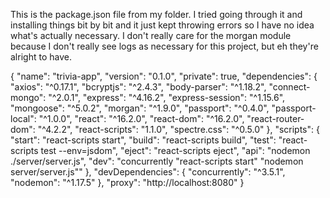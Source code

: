 This is the package.json file from my folder. I tried going through it and installing things bit by bit and it just kept throwing errors so I have no idea what's actually necessary. I don't really care for the morgan module because I don't really see logs as necessary for this project, but eh they're alright to have.

{
"name": "trivia-app",
"version": "0.1.0",
"private": true,
"dependencies": {
"axios": "^0.17.1",
"bcryptjs": "^2.4.3",
"body-parser": "^1.18.2",
"connect-mongo": "^2.0.1",
"express": "^4.16.2",
"express-session": "^1.15.6",
"mongoose": "^5.0.2",
"morgan": "^1.9.0",
"passport": "^0.4.0",
"passport-local": "^1.0.0",
"react": "^16.2.0",
"react-dom": "^16.2.0",
"react-router-dom": "^4.2.2",
"react-scripts": "1.1.0",
"spectre.css": "^0.5.0"
},
"scripts": {
"start": "react-scripts start",
"build": "react-scripts build",
"test": "react-scripts test --env=jsdom",
"eject": "react-scripts eject",
"api": "nodemon ./server/server.js",
"dev": "concurrently \"react-scripts start\" \"nodemon server/server.js\""
},
"devDependencies": {
"concurrently": "^3.5.1",
"nodemon": "^1.17.5"
},
"proxy": "http://localhost:8080"
}
